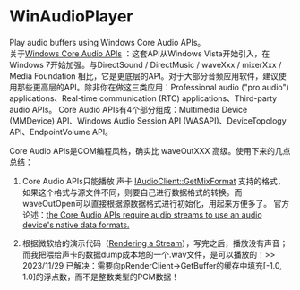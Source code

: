 # WinAudioPlayer
Play audio buffers using Windows Core Audio APIs。  
关于[Windows Core Audio APIs](https://learn.microsoft.com/en-us/windows/win32/coreaudio/about-the-windows-core-audio-apis) ：这套API从Windows Vista开始引入，在Windows 7开始加强。与DirectSound / DirectMusic / waveXxx / mixerXxx / Media Foundation 相比，它是更底层的API。对于大部分音频应用软件，建议使用那些更高层的API。除非你在做这三类应用：Professional audio ("pro audio") applications、Real-time communication (RTC) applications、Third-party audio APIs。
Core Audio APIs有4个部分组成：Multimedia Device (MMDevice) API、Windows Audio Session API (WASAPI)、DeviceTopology API、EndpointVolume API。  


Core Audio APIs是COM编程风格，确实比 waveOutXXX 高级。使用下来的几点总结：  

1. Core Audio APIs只能播放 声卡 [IAudioClient::GetMixFormat](https://learn.microsoft.com/en-us/windows/win32/api/audioclient/nf-audioclient-iaudioclient-getmixformat) 支持的格式，如果这个格式与源文件不同，则要自己进行数据格式的转换。而waveOutOpen可以直接根据源数据格式进行初始化，用起来方便多了。 
官方论述：[the Core Audio APIs require audio streams to use an audio device's native data formats.](https://learn.microsoft.com/en-us/windows/win32/coreaudio/about-the-windows-core-audio-apis)  

2. 根据微软给的演示代码（[Rendering a Stream](https://learn.microsoft.com/en-us/windows/win32/coreaudio/rendering-a-stream)），写完之后，播放没有声音；而我把喂给声卡的数据dump成本地的一个.wav文件，是可以播放的！>> 2023/11/29 已解决：需要向pRenderClient->GetBuffer的缓存中填充[-1.0, 1.0]的浮点数，而不是整数类型的PCM数据！ 


